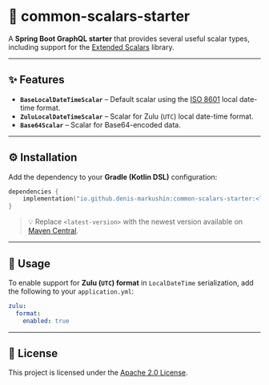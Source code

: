 # 🧩 common-scalars-starter

A **Spring Boot GraphQL starter** that provides several useful scalar types, including support for
the [Extended Scalars](https://github.com/graphql-java/graphql-java-extended-scalars) library.

---

## ✨ Features

* **`BaseLocalDateTimeScalar`** – Default scalar using
  the [ISO 8601](https://cdn.standards.iteh.ai/samples/70907/5e8d00e639cf4f849462bd63062f4cd8/ISO-8601-1-2019.pdf) local date-time format.
* **`ZuluLocalDateTimeScalar`** – Scalar for Zulu (`UTC`) local date-time format.
* **`Base64Scalar`** – Scalar for Base64-encoded data.

---

## ⚙️ Installation

Add the dependency to your **Gradle (Kotlin DSL)** configuration:

```kotlin
dependencies {
    implementation("io.github.denis-markushin:common-scalars-starter:<latest-version>")
}
```

> 💡 Replace `<latest-version>` with the newest version available on [Maven Central](https://search.maven.org/).

---

## 🚀 Usage

To enable support for **Zulu (`UTC`) format** in `LocalDateTime` serialization, add the following to your `application.yml`:

```yaml
zulu:
  format:
    enabled: true
```

---

## 📄 License

This project is licensed under the [Apache 2.0 License](https://www.apache.org/licenses/LICENSE-2.0).
